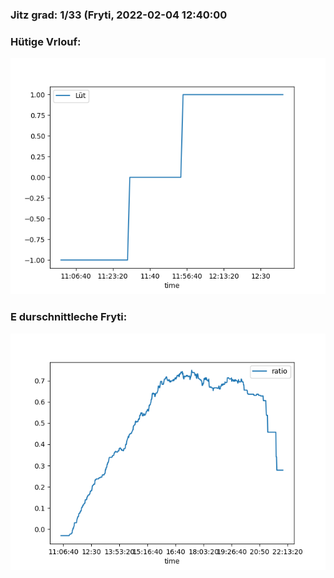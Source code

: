 ### Jitz grad: 1/33 (Fryti, 2022-02-04 12:40:00

### Hütige Vrlouf:
![Graph](Today.png)

### E durschnittleche Fryti:
![Graph](Fryti.png)